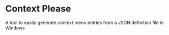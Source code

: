 # Context Please
A tool to easily generate context menu entries from a JSON definition file in Windows
